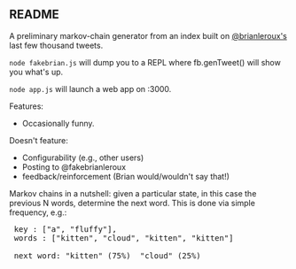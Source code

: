 ## README ##

A preliminary markov-chain generator from an index built on [@brianleroux's](http://twitter.com/brianleroux) last few thousand tweets.


`node fakebrian.js` will dump you to a REPL where fb.genTweet() will show you what's up.

`node app.js` will launch a web app on :3000.

Features:

 - Occasionally funny.

Doesn't feature:

 - Configurability (e.g., other users)
 - Posting to @fakebrianleroux
 - feedback/reinforcement (Brian would/wouldn't say that!)

Markov chains in a nutshell: given a particular state, in this case the previous N words, determine the next word.  This is done via simple frequency, e.g.:

<pre>
 key : ["a", "fluffy"],
 words : ["kitten", "cloud", "kitten", "kitten"]
 
 next word: "kitten" (75%)  "cloud" (25%)
</pre>
